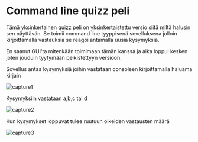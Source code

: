 # Command line quizz peli

Tämä yksinkertainen quizz peli on yksinkertaistettu versio siitä miltä halusin sen näyttävän.
Se toimii command line tyyppisenä sovelluksena jolloin kirjoittamalla vastauksia se reagoi antamalla 
uusia kysymyksiä.

En saanut GUI'ta mitenkään toimimaan tämän kanssa ja aika loppui kesken joten jouduin tyytymään
pelkistettyyn versioon.



Sovellus antaa kysymyksiä joihin vastataan consoleen kirjoittamalla haluama kirjain

![capture1](https://user-images.githubusercontent.com/31984187/33784061-042ed092-dc68-11e7-8712-4dfd7fedfe48.PNG)

Kysymyksiin vastataan a,b,c tai d

![capture2](https://user-images.githubusercontent.com/31984187/33784112-41692250-dc68-11e7-8bfb-3a6c4bcdde8f.PNG)

Kun kysymykset loppuvat tulee ruutuun oikeiden vastausten määrä

![capture3](https://user-images.githubusercontent.com/31984187/33784150-718ec232-dc68-11e7-9652-20c29976bc65.PNG)

